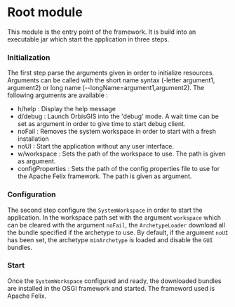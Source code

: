 # Root module

This module is the entry point of the framework.
It is build into an executable jar which start the application in three steps.

### Initialization

The first step parse the arguments given in order to initialize resources.
Arguments can be called with the short name syntax (-letter argument1, argument2) or long name (--longName=argument1,argument2).
The following arguments are available  :
 - h/help : Display the help message
 - d/debug : Launch OrbisGIS into the 'debug' mode. A wait time can be set as argument in order to give time to start debug client.
 - noFail : Removes the system workspace in order to start with a fresh installation
 - noUI : Start the application without any user interface.
 - w/workspace : Sets the path of the workspace to use. The path is given as argument.
 - configProperties : Sets the path of the config.properties file to use for the Apache Felix framework. The path is given as argument.

### Configuration

The second step configure the `SystemWorkspace` in order to start the application.
In the workspace path set with the argument `workspace` which can be cleared with the argument `noFail`,
the `ArchetypeLoader` download all the bundle specified if the archetype to use.
By default, if the argument `noUI` has been set, the archetype `minArchetype` is loaded and disable the `GUI` bundles.

### Start

Once the `SystemWorkspace` configured and ready, the downloaded bundles are installed in the OSGI framework and started.
The frameword used is Apache Felix.